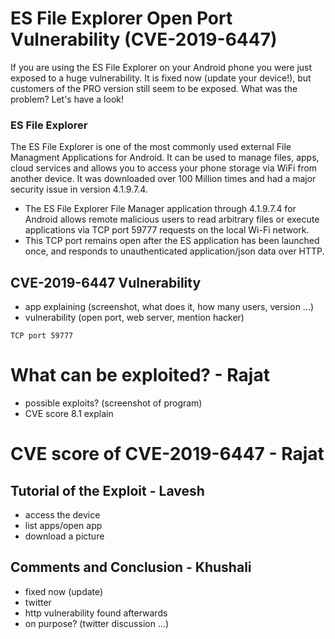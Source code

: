 # ES File Explorer Open Port Vulnerability (CVE-2019-6447)

If you are using the ES File Explorer on your Android phone you were just exposed to a huge vulnerability. It is fixed now (update your device!), but customers of the PRO version still seem to be exposed. What was the problem? Let's have a look!

### ES File Explorer

The ES File Explorer is one of the most commonly used external File Managment Applications for Android. It can be used to manage files, apps, cloud services and allows you to access your phone storage via WiFi from another device. It was downloaded over 100 Million times and had a major security issue in version 4.1.9.7.4.

- The ES File Explorer File Manager application through 4.1.9.7.4 for Android allows remote malicious users to read arbitrary files or execute applications via TCP port 59777 requests on the local Wi-Fi network.
- This TCP port remains open after the ES application has been launched once, and responds to unauthenticated application/json data over HTTP.

## CVE-2019-6447 Vulnerability

- app explaining (screenshot, what does it, how many users, version ...)
- vulnerability (open port, web server, mention hacker)

```
TCP port 59777
```

# What can be exploited? - Rajat
- possible exploits? (screenshot of program)
- CVE score 8.1 explain

# CVE score of CVE-2019-6447 - Rajat


## Tutorial of the Exploit - Lavesh
- access the device
- list apps/open app
- download a picture

## Comments and Conclusion - Khushali

- fixed now (update)
- twitter 
- http vulnerability found afterwards
- on purpose? (twitter discussion ...)
